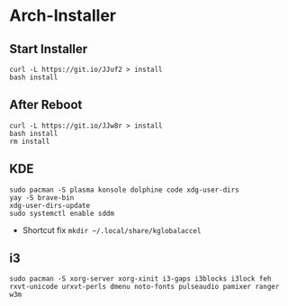 # Arch-Installer

## Start Installer
```
curl -L https://git.io/JJuf2 > install
bash install
```
## After Reboot
```
curl -L https://git.io/JJw8r > install
bash install
rm install
```

## KDE
```
sudo pacman -S plasma konsole dolphine code xdg-user-dirs
yay -S brave-bin
xdg-user-dirs-update
sudo systemctl enable sddm
```
* Shortcut fix `mkdir ~/.local/share/kglobalaccel`

## i3
```
sudo pacman -S xorg-server xorg-xinit i3-gaps i3blocks i3lock feh rxvt-unicode urxvt-perls dmenu noto-fonts pulseaudio pamixer ranger w3m
```
